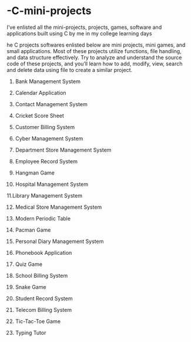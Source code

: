 # -C-mini-projects

I’ve enlisted all the mini-projects, projects, games, software and applications built using C by me in my college learning days


he C projects softwares enlisted below are mini projects, mini games, and small applications. Most of these projects utilize functions, file handling, and data structure effectively. Try to analyze and understand the source code of these projects, and you’ll learn how to add, modify, view, search and delete data using file to create a similar project.

1. Bank Management System

2. Calendar Application

3. Contact Management System

4. Cricket Score Sheet

5. Customer Billing System

6. Cyber Management System

7. Department Store Management System

8. Employee Record System

9. Hangman Game

10. Hospital Management System

11.Library Management System

12. Medical Store Management System

13. Modern Periodic Table

14. Pacman Game

15. Personal Diary Management System

16. Phonebook Application

17. Quiz Game

18. School Billing System

19. Snake Game

20. Student Record System

21. Telecom Billing System

22. Tic-Tac-Toe Game

23. Typing Tutor
